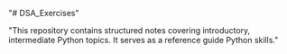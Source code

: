 "# DSA_Exercises" 

"This repository contains structured notes covering introductory, intermediate Python topics. It serves as a reference guide Python skills."


